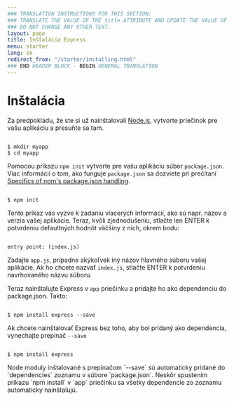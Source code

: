 ```yaml
---
### TRANSLATION INSTRUCTIONS FOR THIS SECTION:
### TRANSLATE THE VALUE OF THE title ATTRIBUTE AND UPDATE THE VALUE OF THE lang ATTRIBUTE.
### DO NOT CHANGE ANY OTHER TEXT.
layout: page
title: Inštalácia Express
menu: starter
lang: sk
redirect_from: "/starter/installing.html"
### END HEADER BLOCK - BEGIN GENERAL TRANSLATION
---
```


# Inštalácia

Za predpokladu, že ste si už nainštalovali [Node.js](https://nodejs.org/), vytvorte priečinok pre vašu aplikáciu a presuňte sa tam.

<pre><code class="language-sh" translate="no">
$ mkdir myapp
$ cd myapp
</code></pre>

Pomocou príkazu `npm init` vytvorte pre vašu aplikáciu súbor `package.json`.
Viac informácií o tom, ako funguje `package.json` sa dozviete pri prečítaní [Specifics of npm's package.json handling](https://docs.npmjs.com/files/package.json).

<pre><code class="language-sh" translate="no">
$ npm init
</code></pre>

Tento príkaz vás vyzve k zadaniu viacerých informácií, ako sú napr. názov a verzia vašej aplikácie.
Teraz, kvôli zjednodušeniu, stlačte len ENTER k potvrdeniu defaultných hodnôt väčšiny z nich, okrem bodu:

<pre><code class="language-sh" translate="no">
entry point: (index.js)
</code></pre>

Zadajte `app.js`, prípadne akýkoľvek iný názov hlavného súboru vašej aplikácie. Ak ho chcete nazvať `index.js`, stlačte ENTER k potvrdeniu navrhovaného názvu súboru.

Teraz nainštalujte Express v `app` priečinku a pridajte ho ako dependenciu do package.json. Takto:

<pre><code class="language-sh" translate="no">
$ npm install express --save
</code></pre>

Ak chcete nainštalovať Express bez toho, aby bol pridaný ako dependencia, vynechajte prepínač `--save`

<pre><code class="language-sh" translate="no">
$ npm install express
</code></pre>

<div class="doc-box doc-info" markdown="1">
Node moduly inštalované s prepínačom `--save` sú automaticky pridané do `dependencies` zoznamu v súbore `package.json`.
Neskôr spustením príkazu `npm install` v `app` priečinku sa všetky dependencie zo zoznamu automaticky nainštalujú.
</div>
